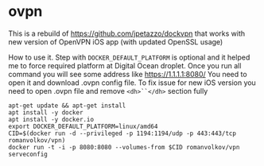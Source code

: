 # ovpn

This is a rebuild of https://github.com/jpetazzo/dockvpn that works with new version of OpenVPN iOS app (with updated OpenSSL usage)


How to use it. Step with `DOCKER_DEFAULT_PLATFORM` is optional and it helped me to force required platform at Digital Ocean droplet.
Once you run all command you will see some address like https://1.1.1.1:8080/
You need to open it and download .ovpn config file.
To fix issue for new iOS version you need to open .ovpn file and remove `<dh>``</dh>` section fully
```
apt-get update && apt-get install
apt install -y docker
apt install -y docker.io
export DOCKER_DEFAULT_PLATFORM=linux/amd64
CID=$(docker run -d --privileged -p 1194:1194/udp -p 443:443/tcp romanvolkov/vpn)
docker run -t -i -p 8080:8080 --volumes-from $CID romanvolkov/vpn serveconfig
```
